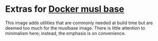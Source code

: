 # Extras for [Docker musl base](https://github.com/mwcampbell/docker-muslbase)

This image adds utilities that are commonly needed at build time but are deemed too much for the muslbase image. There is little attention to minimalism here; instead, the emphasis is on convenience.

